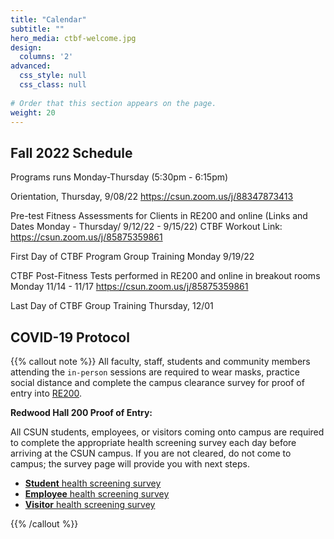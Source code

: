 ```yaml
---
title: "Calendar"
subtitle: ""
hero_media: ctbf-welcome.jpg
design:
  columns: '2'
advanced:
  css_style: null
  css_class: null
  
# Order that this section appears on the page.
weight: 20
---
```


## Fall 2022 Schedule

Programs runs Monday-Thursday (5:30pm - 6:15pm)

Orientation, Thursday,  9/08/22 
https://csun.zoom.us/j/88347873413

Pre-test Fitness Assessments for Clients in RE200 and online (Links and Dates Monday - Thursday/ 9/12/22 - 9/15/22)
CTBF Workout Link: https://csun.zoom.us/j/85875359861

First Day of CTBF Program Group Training
Monday 9/19/22

CTBF Post-Fitness Tests performed in RE200 and online in breakout rooms
Monday 11/14 - 11/17
https://csun.zoom.us/j/85875359861

Last Day of CTBF Group Training
Thursday, 12/01

## COVID-19 Protocol

{{% callout note %}}
All faculty, staff, students and community members attending the `in-person` sessions are required to wear masks, practice social distance and complete the campus clearance survey for proof of entry into [RE200](https://3dmap.csun.edu/?id=1100#!m/233531).

**Redwood Hall 200 Proof of Entry:**

All CSUN students, employees, or visitors coming onto campus are required to complete the appropriate health screening survey each day before arriving at the CSUN campus. If you are not cleared, do not come to campus; the survey page will provide you with next steps.

- [**Student** health screening survey](https://csun.sjc1.qualtrics.com/jfe/form/SV_5anCaY9d8ugxK1T)
- [**Employee** health screening survey](https://csun.sjc1.qualtrics.com/jfe/form/SV_1TG3XMjYF15dyq9)
- [**Visitor** health screening survey](https://csun.sjc1.qualtrics.com/jfe/form/SV_4UYv08Fu1kfqvv7)


{{% /callout %}}

